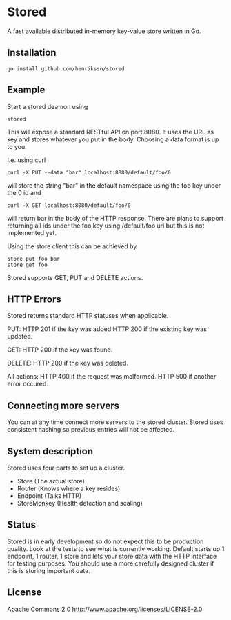 Stored
======

A fast available distributed in-memory key-value store written in Go.

Installation
------------

    go install github.com/henrikssn/stored

Example
-------

Start a stored deamon using

    stored

This will expose a standard RESTful API on port 8080. It uses the URL as key and stores whatever you put in the body. Choosing a data format is up to you.

I.e. using curl

    curl -X PUT --data "bar" localhost:8080/default/foo/0

will store the string "bar" in the default namespace using the foo key under the 0 id and

    curl -X GET localhost:8080/default/foo/0

will return bar in the body of the HTTP response. There are plans to support returning all ids under the foo key using /default/foo uri but this is not implemented yet.

Using the store client this can be achieved by

    store put foo bar
    store get foo

Stored supports GET, PUT and DELETE actions.

HTTP Errors
-----------
Stored returns standard HTTP statuses when applicable.

PUT:
HTTP 201 if the key was added
HTTP 200 if the existing key was updated.

GET:
HTTP 200 if the key was found.

DELETE:
HTTP 200 if the key was deleted.

All actions:
HTTP 400 if the request was malformed.
HTTP 500 if another error occured.

Connecting more servers
-----------------------

You can at any time connect more servers to the stored cluster. Stored uses consistent hashing
so previous entries will not be affected.

System description
------------------
Stored uses four parts to set up a cluster.
- Store (The actual store)
- Router (Knows where a key resides)
- Endpoint (Talks HTTP)
- StoreMonkey (Health detection and scaling)

Status
------

Stored is in early development so do not expect this to be production quality. Look at the tests to see what is currently working. Default starts up 1 endpoint, 1 router, 1 store and lets your store data with the HTTP interface for testing purposes. You should use a more carefully designed cluster if this is storing important data.


License
-------
Apache Commons 2.0
http://www.apache.org/licenses/LICENSE-2.0
